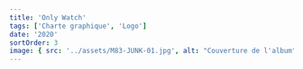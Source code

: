 ```yaml
---
title: 'Only Watch'
tags: ['Charte graphique', 'Logo']
date: '2020'
sortOrder: 3
image: { src: '../assets/M83-JUNK-01.jpg', alt: "Couverture de l'album" }
---
```

